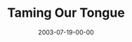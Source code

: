 ---
layout: message
category: message
series: "Letter From a Revolutionary"
title: "Taming Our Tongue"
date: 2003-07-19-00-00
message_id: 214
sc-permalink-url: "http://soundcloud.com/crdschurch/taming-our-tongue"
audio: "http://s3.amazonaws.com/crossroads-media/messages/audio/LFAR_04_07-20-03_Taming_Our_Tongue.mp3"
audio-duration: "35:33"
tag: 
 - john
 - anger
 - bitterness
 - james
 - garrett
 - speaking
explicit: false
---